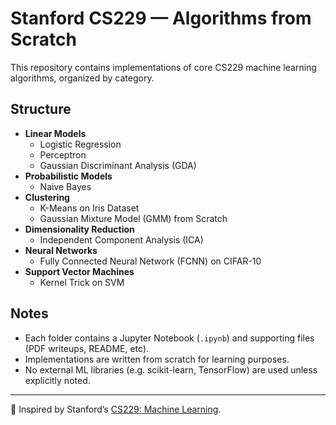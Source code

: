 # Stanford CS229 — Algorithms from Scratch

This repository contains implementations of core CS229 machine learning algorithms, organized by category.

## Structure

- **Linear Models**
  - Logistic Regression
  - Perceptron
  - Gaussian Discriminant Analysis (GDA)
- **Probabilistic Models**
  - Naive Bayes
- **Clustering**
  - K-Means on Iris Dataset
  - Gaussian Mixture Model (GMM) from Scratch
- **Dimensionality Reduction**
  - Independent Component Analysis (ICA)
- **Neural Networks**
  - Fully Connected Neural Network (FCNN) on CIFAR-10
- **Support Vector Machines**
  - Kernel Trick on SVM

## Notes

- Each folder contains a Jupyter Notebook (`.ipynb`) and supporting files (PDF writeups, README, etc).
- Implementations are written from scratch for learning purposes.
- No external ML libraries (e.g. scikit-learn, TensorFlow) are used unless explicitly noted.

---

🚀 Inspired by Stanford’s [CS229: Machine Learning](http://cs229.stanford.edu/).
